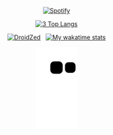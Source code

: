 <div style="display: block;" align="center">

[![Spotify](https://novatorem-8vrkbcul1-droidzed.vercel.app/api/spotify)](https://open.spotify.com/user/9jib0d4osau56gxt26y8oca6h)

[![3 Top Langs](https://github-readme-stats-r8du3nvuw-droidzed.vercel.app/api/top-langs/?username=droidzed&theme=midnight-purple&langs_count=20&layout=compact&count_private=true)](https://github.com/anuraghazra/github-readme-stats)

[![DroidZed](https://github-readme-stats-r8du3nvuw-droidzed.vercel.app/api?username=droidzed&show_icons=true&theme=midnight-purple&include_all_commits=true&custom_title=DroidZed&count_private=true)](https://github.com/anuraghazra/github-readme-stats) &nbsp; [![My wakatime stats](https://github-readme-stats-r8du3nvuw-droidzed.vercel.app/api/wakatime?username=DroidZed&theme=midnight-purple)](https://github.com/anuraghazra/github-readme-stats)

![Snake animation](https://raw.githubusercontent.com/rafaballerini/rafaballerini/output/github-contribution-grid-snake.svg)

</div>
